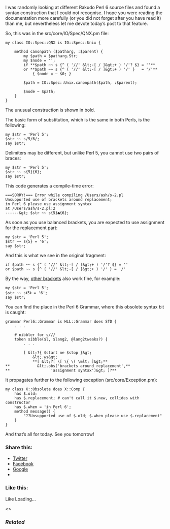 I was randomly looking at different Rakudo Perl 6 source files and found a syntax construction that I could not recognise. I hope you were reading the documentation more carefully (or you did not forget after you have read it) than me, but nevertheless let me devote today’s post to that feature.

So, this was in the src/core/IO/Spec/QNX.pm file:

	my class IO::Spec::QNX is IO::Spec::Unix {

	    method canonpath ($patharg, :$parent) {
	        my $path = $patharg.Str;
	        my $node = '';
	        if **$path ~~ s {^ ( '//' &lt;-[ / ]&gt;+ ) '/'? $} = ''**
	        or **$path ~~ s {^ ( '//' &lt;-[ / ]&gt;+ ) '/' }   = '/'**
	            { $node = ~ $0; }

	        $path = IO::Spec::Unix.canonpath($path, :$parent);

	        $node ~ $path;
	    }
	}

The unusual construction is shown in bold.

The basic form of substitution, which is the same in both Perls, is the following:

	my $str = 'Perl 5';
	$str ~~ s/5/6/;
	say $str;

Delimiters may be different, but unlike Perl 5, you cannot use two pairs of braces:

	my $str = 'Perl 5';
	$str ~~ s{5}{6};
	say $str;

This code generates a compile-time error:

	===SORRY!=== Error while compiling /Users/ash/s-2.pl
	Unsupported use of brackets around replacement;
	in Perl 6 please use assignment syntax
	at /Users/ash/s-2.pl:2
	------&gt; $str ~~ s{5}⏏{6};

As soon as you use balanced brackets, you are expected to use assignment for the replacement part:

	my $str = 'Perl 5';
	$str ~~ s{5} = '6';
	say $str;

And this is what we see in the original fragment:

	if $path ~~ s {^ ( '//' &lt;-[ / ]&gt;+ ) '/'? $} = ''
	or $path ~~ s {^ ( '//' &lt;-[ / ]&gt;+ ) '/' } = '/'

By the way, [other brackets][1] also work fine, for example:

	my $str = 'Perl 5';
	$str ~~ s《5》 = '6';
	say $str;

You can find the place in the Perl 6 Grammar, where this obsolete syntax bit is caught:

	grammar Perl6::Grammar is HLL::Grammar does STD {
	    . . .

	    # nibbler for s///
	    token sibble($l, $lang2, @lang2tweaks?) {
	        . . .

	        [ &lt;?{ $start ne $stop }&gt;
	            &lt;.ws&gt;
	            **[ &lt;?[ \[ \{ \( \&lt; ]&gt;**
	**            &lt;.obs('brackets around replacement',**
	**                  'assignment syntax')&gt; ]?**

It propagates further to the following exception (src/core/Exception.pm):

	my class X::Obsolete does X::Comp {
	    has $.old;
	    has $.replacement; # can't call it $.new, collides with constructor
	    has $.when = 'in Perl 6';
	    method message() {
	        "??Unsupported use of $.old; $.when please use $.replacement"
	    }
	}

And that’s all for today. See you tomorrow!

### Share this:

* [Twitter][2]
* [Facebook][3]
* [Google][4]
*

### Like this:

Like Loading...

<>

### _Related_

  [1]: https://perl6.online/2018/01/23/embedded-comment-delimiters-in-perl-6/
  [2]: https://perl6.online/2018/01/29/40-substitution-and-balanced-brackets-in-perl-6-regexes/?share=twitter "Click to share on Twitter"
  [3]: https://perl6.online/2018/01/29/40-substitution-and-balanced-brackets-in-perl-6-regexes/?share=facebook "Click to share on Facebook"
  [4]: https://perl6.online/2018/01/29/40-substitution-and-balanced-brackets-in-perl-6-regexes/?share=google-plus-1 "Click to share on Google+"